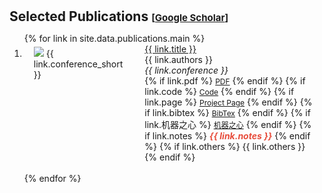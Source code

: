 <h1 id="publications"></h1>
<h2 style="margin: 30px 0px 10px;">Selected Publications <temp style="font-size:15px;">[</temp><a href="https://scholar.google.com/citations?user=jDvVglUAAAAJ" target="_blank" style="font-size:15px;">Google Scholar</a><temp style="font-size:15px;">]</temp></h2>
<style>
  .pub-row {
    display: flex;
    align-items: flex-start;
  }
  .pub-row .col-sm-3 {
    margin-top: 5px; 
  }
</style>
<div class="publications">
  <ol class="bibliography">
    {% for link in site.data.publications.main %}
    <li>
      <div class="pub-row">
        <div class="col-sm-3 abbr" style="position: relative;padding-right: 15px;padding-left: 15px;">
          <img src="{{ link.image }}" class="teaser img-fluid z-depth-1" style="width=100;height=40%">
          <abbr class="badge">{{ link.conference_short }}</abbr>
        </div>
        <div class="col-sm-9" style="position: relative;padding-right: 15px;padding-left: 20px;">
          <div class="title"><a href="{{ link.pdf }}">{{ link.title }}</a></div>
          <div class="author">{{ link.authors }}</div>
          <div class="periodical"><em>{{ link.conference }}</em></div>
          <div class="links">
            {% if link.pdf %}
            <a href="{{ link.pdf }}" class="btn btn-sm z-depth-0" role="button" target="_blank" style="font-size:12px;">PDF</a>
            {% endif %}
            {% if link.code %}
            <a href="{{ link.code }}" class="btn btn-sm z-depth-0" role="button" target="_blank" style="font-size:12px;">Code</a>
            {% endif %}
            {% if link.page %}
            <a href="{{ link.page }}" class="btn btn-sm z-depth-0" role="button" target="_blank" style="font-size:12px;">Project Page</a>
            {% endif %}
            {% if link.bibtex %}
            <a href="{{ link.bibtex }}" class="btn btn-sm z-depth-0" role="button" target="_blank" style="font-size:12px;">BibTex</a>
            {% endif %}
            {% if link.机器之心 %}
            <a href="{{ link.机器之心 }}" class="btn btn-sm z-depth-0" role="button" target="_blank" style="font-size:12px;">机器之心</a>
            {% endif %}
            {% if link.notes %}
            <strong> <i style="color:#e74d3c">{{ link.notes }}</i></strong>
            {% endif %}
            {% if link.others %}
            {{ link.others }}
            {% endif %}
          </div>
        </div>
      </div>
    </li>
    <br>
    {% endfor %}
  </ol>
</div>
